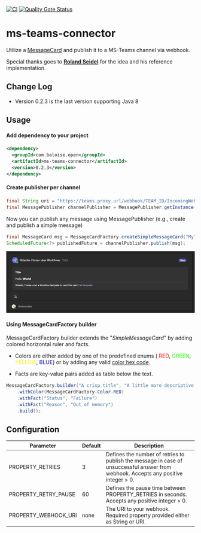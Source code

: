 [![CI](https://github.com/baloise-incubator/ms-teams-connector/actions/workflows/ci.yml/badge.svg?branch=main)](https://github.com/baloise-incubator/ms-teams-connector/actions/workflows/ci.yml)
[![Quality Gate Status](https://sonarcloud.io/api/project_badges/measure?project=baloise-incubator_ms-teams-connector&metric=alert_status)](https://sonarcloud.io/dashboard?id=baloise-incubator_ms-teams-connector)


# ms-teams-connector
Utilize a [MessageCard](https://docs.microsoft.com/en-us/microsoftteams/platform/webhooks-and-connectors/how-to/connectors-using) 
and publish it to a MS-Teams channel via webhook.

Special thanks goes to <a href="https://github.com/luechtdiode" target="_blank"><b>Roland Seidel</b></a> for the idea and his reference implementation.

## Change Log
- Version 0.2.3 is the last version supporting Java 8


## Usage
#### Add dependency to your project
```xml
<dependency>
  <groupId>com.baloise.open</groupId>
  <artifactId>ms-teams-connector</artifactId>
  <version>0.2.3</version>
</dependency>
```

#### Create publisher per channel
```java
final String uri = "https://teams.proxy.url/webhook/TEAM_ID/IncomingWebhook/CHANNEL_ID/WEBHOOK_ID";
final MessagePublisher channelPublisher = MessagePublisher.getInstance(uri);
```

Now you can publish any message using MessagePublisher (e.g., create and publish a simple message)
```java
final MessageCard msg = MessageCardFactory.createSimpleMessageCard("MyTitle", "MyMessage: Hello MFA-Team");
ScheduledFuture<?> publishedFuture = channelPublisher.publish(msg);
```
![Example](docs/img/result_example.png)


#### Using MessageCardFactory builder
MessageCardFactory builder extends the "_SimpleMessageCard_" by adding colored horizontal ruler and facts.

- Colors are either added by one of the predefined enums (
<span style="color:#ff0000">RED</span>,
<span style="color:#1aff00">GREEN</span>,
<span style="color:#ffee00">YELLOW</span>,
<span style="color:#0600ab">BLUE</span>) 
or by adding any valid [color hex code](https://www.w3schools.com/colors/colors_picker.asp).

- Facts are key-value pairs added as table below the text.

```java
MessageCardFactory.builder("A crisp title", "A little more descriptive text.")
    .withColor(MessageCardFactory.Color.RED)
    .withFact("Status", "Failure")
    .withFact("Reason", "Out of memory")
    .build();
```



## Configuration

|Parameter|Default|Description|
|---------|-------|-----------|
|PROPERTY_RETRIES|3|Defines the number of retries to publish the message in case of unsuccessful answer from webhook. Accepts any positive integer > 0.|
|PROPERTY_RETRY_PAUSE|60|Defines the pause time between PROPERTY_RETRIES in seconds. Accepts any positive integer > 0.|
|PROPERTY_WEBHOOK_URI|none|The URI to your webhook. Required property provided either as String or URI.|

